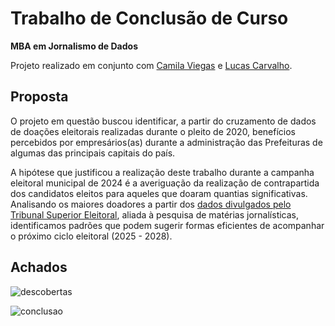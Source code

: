# Trabalho de Conclusão de Curso
**MBA em Jornalismo de Dados**

Projeto realizado em conjunto com [Camila Viegas](https://www.linkedin.com/in/eucamilaviegas/) e [Lucas Carvalho](https://www.linkedin.com/in/lucas-carvalho-ss).

## Proposta

O projeto em questão buscou identificar, a partir do cruzamento de dados de doações eleitorais realizadas durante o pleito de 2020, benefícios percebidos por empresários(as) durante a administração das Prefeituras de algumas das principais capitais do país.

A hipótese que justificou a realização deste trabalho durante a campanha eleitoral municipal de 2024 é a averiguação da realização de contrapartida dos candidatos eleitos para aqueles que doaram quantias significativas. Analisando os maiores doadores a partir dos [dados divulgados pelo Tribunal Superior Eleitoral](https://dadosabertos.tse.jus.br/dataset/), aliada à pesquisa de matérias jornalísticas, identificamos padrões que podem sugerir formas eficientes de acompanhar o próximo ciclo eleitoral (2025 - 2028).

## Achados
![descobertas](https://github.com/user-attachments/assets/10e86a40-c684-4eb6-848e-7d423e247086)

![conclusao](https://github.com/user-attachments/assets/2c014285-6be7-4d7e-9e27-35c8fb9107c8)
